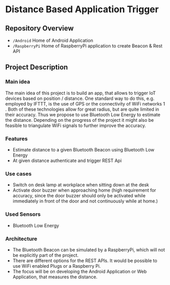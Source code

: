 # Distance Based Application Trigger
## Repository Overview
* `/Android` Home of Android Application
* `/RaspberryPi` Home of RaspberryPi application to create Beacon & Rest API
## Project Description
### Main idea
The main idea of this project is to build an app, that allows to trigger IoT devices based on position / distance. One standard way to do this, e.g. employed by IFTTT, is the use of GPS or the connectivity of WiFi networks 1 . Both of these technologies allow for great radius, but are quite limited in their accuracy. Thus we propose to use Bluetooth Low Energy to estimate the distance. Depending on the progress of the project it might also be feasible to triangulate WiFi signals to further improve the accuracy.
### Features
* Estimate distance to a given Bluetooth Beacon using Bluetooth Low Energy
* At given distance authenticate and trigger REST Api
### Use cases
* Switch on desk lamp at workplace when sitting down at the desk
* Activate door buzzer when approaching home (high requirement for accuracy, since the door buzzer should only be activated while immediately in front of the door and not continuously while at home.)
### Used Sensors
* Bluetooth Low Energy
### Architecture
* The Bluetooth Beacon can be simulated by a RaspberryPi, which will not be explicitly part of the project.
* There are different options for the REST APIs. It would be possible to use WiFi enabled Plugs or a Raspberry Pi.
* The focus will be on developing the Android Application or Web Application, that measures the distance.
